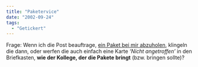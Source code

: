 ```yaml
---
title: "Paketervice"
date: "2002-09-24"
tags:
  - "Getickert"
---
```


Frage: Wenn ich die Post beauftrage, [ein Paket bei mir abzuholen](http://www.heise.de/newsticker/data/anw-24.09.02-005/ "Heise Newsticker: Post holt Pakete ab"), klingeln die dann, oder werfen die auch einfach eine Karte _‘Nicht angetroffen’_ in den Briefkasten, **wie der Kollege, der die Pakete bringt** (bzw. bringen sollte)?
